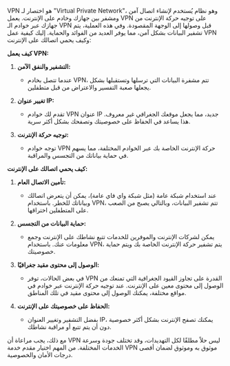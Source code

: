 VPN هو اختصار لـ "Virtual Private Network"، وهو نظام يُستخدم لإنشاء اتصال آمن ومشفر بين جهازك وخادم على الإنترنت. يعمل VPN على توجيه حركة الإنترنت من جهازك عبر خوادم الـ VPN قبل وصولها إلى الوجهة المقصودة. وفي هذه العملية، يتم تشفير البيانات بشكل آمن، مما يوفر العديد من الفوائد والحماية. إليك كيفية عمل VPN وكيف يحمي اتصالك على الإنترنت:

**كيف يعمل VPN:**

1. **التشفير والنفق الآمن:**
   - عندما تتصل بخادم VPN، تتم مشفرة البيانات التي ترسلها وتستقبلها بشكل يجعلها صعبة التفسير والاعتراض من قبل متطفلين.

2. **تغيير عنوان IP:**
   - تقدم لك خوادم VPN عنوان IP جديد، مما يجعل موقعك الجغرافي غير معروف. هذا يساعد في الحفاظ على خصوصيتك وتصفحك بشكل أكثر سرية.

3. **توجيه حركة الإنترنت:**
   - توجه خوادم VPN حركة الإنترنت الخاصة بك عبر الخوادم المختلفة، مما يسهم في حماية بياناتك من التجسس والمراقبة.

**كيف يحمي اتصالك على الإنترنت:**

1. **تأمين الاتصال العام:**
   - عند استخدام شبكة عامة (مثل شبكة واي فاي عامة)، يمكن أن يتعرض اتصالك وبياناتك للخطر. باستخدام VPN، تتم تشفير البيانات، وبالتالي يصبح من الصعب على المتطفلين اختراقها.

2. **حماية البيانات من التجسس:**
   - يمكن لشركات الإنترنت والموفرين للخدمات تتبع نشاطك على الإنترنت وجمع معلومات عنك. باستخدام VPN، يتم تشفير حركة الإنترنت الخاصة بك ويتم حماية خصوصيتك.

3. **الوصول إلى محتوى مقيد جغرافيًا:**
   - في بعض الحالات، توفر VPN القدرة على تجاوز القيود الجغرافية التي تمنعك من الوصول إلى محتوى معين على الإنترنت. عند توجيه حركة الإنترنت عبر خوادم في مواقع مختلفة، يمكنك الوصول إلى محتوى مقيد في تلك المناطق.

4. **الحفاظ على خصوصيتك على الإنترنت:**
   - بفضل التشفير وتغيير العنوان IP، يمكنك تصفح الإنترنت بشكل أكثر خصوصية دون أن يتم تتبع أو مراقبة نشاطك.

مع ذلك، يجب مراعاة أن VPN ليس حلاً مطلقًا لكل التهديدات، وقد تختلف جودة وسرعة الخدمات المختلفة. من المهم اختيار مقدم خدمة VPN موثوق به وموثوق لضمان أقصى درجات الأمان والخصوصية.